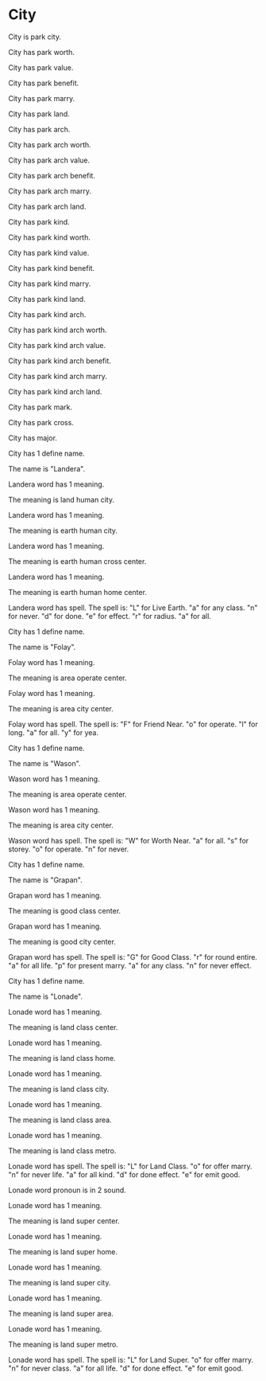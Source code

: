 # City

City is park city.

City has park worth.

City has park value.

City has park benefit.

City has park marry.

City has park land.

City has park arch.

City has park arch worth.

City has park arch value.

City has park arch benefit.

City has park arch marry.

City has park arch land.

City has park kind.

City has park kind worth.

City has park kind value.

City has park kind benefit.

City has park kind marry.

City has park kind land.

City has park kind arch.

City has park kind arch worth.

City has park kind arch value.

City has park kind arch benefit.

City has park kind arch marry.

City has park kind arch land.

City has park mark.

City has park cross.

City has major.

City has 1 define name.

The name is "Landera".

Landera word has 1 meaning.

The meaning is land human city.

Landera word has 1 meaning.

The meaning is earth human city.

Landera word has 1 meaning.

The meaning is earth human cross center.

Landera word has 1 meaning.

The meaning is earth human home center.

Landera word has spell.
The spell is:
"L" for Live Earth.
"a" for any class.
"n" for never.
"d" for done.
"e" for effect.
"r" for radius.
"a" for all.

City has 1 define name.

The name is "Folay".

Folay word has 1 meaning.

The meaning is area operate center.

Folay word has 1 meaning.

The meaning is area city center.

Folay word has spell.
The spell is:
"F" for Friend Near.
"o" for operate.
"l" for long.
"a" for all.
"y" for yea.

City has 1 define name.

The name is "Wason".

Wason word has 1 meaning.

The meaning is area operate center.

Wason word has 1 meaning.

The meaning is area city center.

Wason word has spell.
The spell is:
"W" for Worth Near.
"a" for all.
"s" for storey.
"o" for operate.
"n" for never.

City has 1 define name.

The name is "Grapan".

Grapan word has 1 meaning.

The meaning is good class center.

Grapan word has 1 meaning.

The meaning is good city center.

Grapan word has spell.
The spell is:
"G" for Good Class.
"r" for round entire.
"a" for all life.
"p" for present marry.
"a" for any class.
"n" for never effect.

City has 1 define name.

The name is "Lonade".

Lonade word has 1 meaning.

The meaning is land class center.

Lonade word has 1 meaning.

The meaning is land class home.

Lonade word has 1 meaning.

The meaning is land class city.

Lonade word has 1 meaning.

The meaning is land class area.

Lonade word has 1 meaning.

The meaning is land class metro.

Lonade word has spell.
The spell is:
"L" for Land Class.
"o" for offer marry.
"n" for never life.
"a" for all kind.
"d" for done effect.
"e" for emit good.

Lonade word pronoun is in 2 sound.

Lonade word has 1 meaning.

The meaning is land super center.

Lonade word has 1 meaning.

The meaning is land super home.

Lonade word has 1 meaning.

The meaning is land super city.

Lonade word has 1 meaning.

The meaning is land super area.

Lonade word has 1 meaning.

The meaning is land super metro.

Lonade word has spell.
The spell is:
"L" for Land Super.
"o" for offer marry.
"n" for never class.
"a" for all life.
"d" for done effect.
"e" for emit good.
